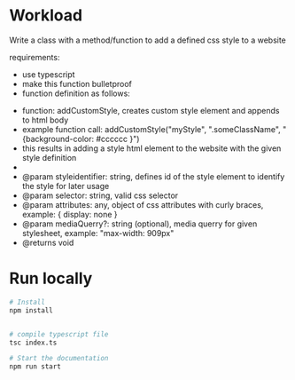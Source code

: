 # Workload
Write a class with a method/function to add a defined css style to a website

requirements:
- use typescript
- make this function bulletproof
- function definition as follows:

* function: addCustomStyle, creates custom style element and appends to html body
* example function call: addCustomStyle("myStyle", ".someClassName", "{background-color: #cccccc }")
* this results in adding a style html element to the website with the given style definition <style id="myStyle"> .someClassName { background-color: #cccccc} </style>
*
* @param styleidentifier: string, defines id of the style element to identify the style for later usage
* @param selector: string, valid css selector
* @param attributes: any, object of css attributes with curly braces, example: { display: none }
* @param mediaQuerry?: string (optional), media querry for given stylesheet, example: "max-width: 909px"
* @returns void

# Run locally

```bash
# Install
npm install


# compile typescript file
tsc index.ts

# Start the documentation
npm run start
```

